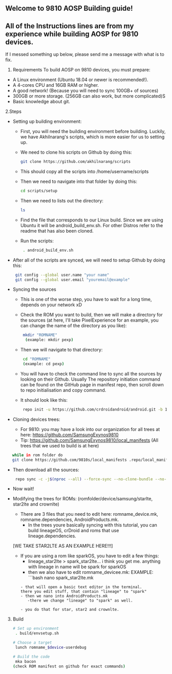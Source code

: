 ## Welcome to 9810 AOSP Building guide!
## All of the Instructions lines are from my experience while building AOSP for 9810 devices.
   If I messed something up below, please send me a message with what is to fix.

1. Requirements
To build AOSP on 9810 devices, you must prepare:
+ A Linux environment (Ubuntu 18.04 or newer is recommended!).
+ A 4-cores CPU and 16GB RAM or higher.
+ A good network! (Because you will need to sync 100GB+ of sources)
+ 300GB or more storage. (256GB can also work, but more complicated)S
+ Basic knowledge about git.

2.Steps
+ Setting up building environment:
  - First, you will need the building environment before building. Luckily, we have Akhilnarang's scripts, which is more easier for us to setting up.
  - We need to clone his scripts on Github by doing this:
     ```bash
     git clone https://github.com/akhilnarang/scripts
     ```
 
  - This should copy all the scripts into /home/username/scripts
  
  - Then we need to navigate into that folder by doing this:
     ```bash
     cd scripts/setup
     ```
  - Then we need to lists out the directory:
     ```bash
     ls
     ```

  - Find the file that corresponds to our Linux build. Since we are using Ubuntu it will be android_build_env.sh.
    For other Distros refer to the readme that has also been cloned.
 
  - Run the scripts: 
    ```bash
     . android_build_env.sh
    ```

+ After all of the scripts are synced, we will need to setup Github by doing this:
    ```bash
     git config --global user.name "your name"
     git config --global user.email "youremail@example"
    ```

+ Syncing the sources
  - This is one of the worse step, you have to wait for a long time, depends on your network xD
  - Check the ROM you want to build, then we will make a directory for the sources
    (at here, I'll take PixelExperience for an example, you can change the name of the directory as you like):
    ```bash
     mkdir "ROMNAME"
      (example: mkdir pexp)
    ```

  - Then we will navigate to that directory:
    ```bash
     cd "ROMNAME" 
     (example: cd pexp)
    ```

  - You will have to check the command line to sync all the sources by looking on their Github.
    Usually The repository initiation command can be found on the GitHub page in manifest repo,
    then scroll down to repo initialisation and copy command.
  
  - It should look like this: 
    ```bash
     repo init -u https://github.com/crdroidandroid/android.git -b 13.0 --depth 1
    ```

+ Cloning devices trees:
  - For 9810: you may have a look into our organization for all trees at here: https://github.com/SamsungExynos9810
  - Tip: https://github.com/SamsungExynos9810/local_manifests (All trees that we used to build is at here)
 ```bash
    while in rom folder do
    git clone https://github.com/9810s/local_manifests .repo/local_manifests
 ```

  - Then download all the sources:
    ```bash
     repo sync -c -j$(nproc --all) --force-sync --no-clone-bundle --no-tags
    ```

  - Now wait!

+ Modifying the trees for ROMs: (romfolder/device/samsung/starlte, star2lte and crownlte)
  - There are 3 files that you need to edit here: romname_device.mk, romname.dependencies, AndroidProducts.mk.
  	- In the trees youre basically syncing with this tutorial, you can build lineageOS, crDroid and roms that use lineage.dependencies. 
	
	
  [WE TAKE STAR2LTE AS AN EXAMPLE HERE!!!]
  - If you are using a rom like sparkOS, you have to edit a few things: 
  	- lineage_star2lte > spark_star2lte... i think you get me. anything with lineage in name will be spark for sparkOS
	- then we also have to edit romname_devicee.mk:
	EXAMPLE: ```bash
	 nano spark_star2lte.mk
	 ```
	 - that will open a basic text editor in the terminal.
	 there you edit stuff, that contain "lineage" to "spark"
	 - then we nano into AndroidProducts.mk
		-there we change "lineage" to "spark" as well.
		
	- you do that for star, star2 and crownlte.

3. Build
    ```bash
   # Set up environment
     . build/envsetup.sh

   # Choose a target
     lunch romname_$device-userdebug

   # Build the code
     mka bacon  
   (check ROM manifest on github for exact commands)      
    ```
